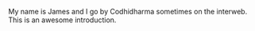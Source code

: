 My name is James and I go by Codhidharma sometimes on the interweb. This is an awesome introduction.
